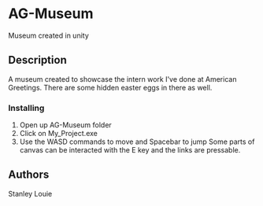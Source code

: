 <!-- ## Running the App (Mac)

1) Open up Terminal and navigate to folder where you downloaded the project
```
    cd <PATH_TO_YOUR_APP>/personal_project/Museum_Project/MacBuild.app/Contents/MacOS/
```
2) Add the following
```
    chmod -R 777 MacBuild.app
```

3) Now you can press My project build in MacOS folder -->

# AG-Museum

Museum created in unity

## Description

A museum created to showcase the intern work I've done at American Greetings. There are some hidden easter eggs in there as well.


### Installing

1) Open up AG-Museum folder
2) Click on  My_Project.exe
3) Use the WASD commands to move and Spacebar to jump
   Some parts of canvas can be interacted with the E key and the links are pressable.



## Authors

Stanley Louie




